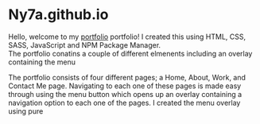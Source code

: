 # Ny7a.github.io

Hello, welcome to my  <a href="https://ny7a.github.io/">portfolio</a>
portfolio! I created this using HTML, CSS, SASS, JavaScript and NPM Package Manager.  
The portfolio conatins a couple of different elmenents including an overlay containing the menu  

The portfolio consists of four different pages; a Home, About, Work, and Contact Me page. 
Navigating to each one of these pages is made easy through using the menu button which opens up an overlay containing a navigation option to each one of the pages.
I created the menu overlay using pure 
